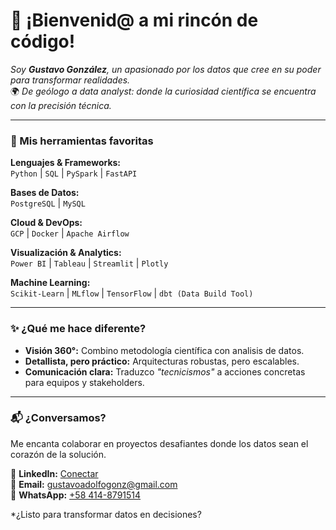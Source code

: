 # 👋 **¡Bienvenid@ a mi rincón de código!**  
*Soy **Gustavo González**, un apasionado por los datos que cree en su poder para transformar realidades.*  
🌍 *De geólogo a data analyst: donde la curiosidad científica se encuentra con la precisión técnica.*  

---

### **🧠 Mis herramientas favoritas**  
**Lenguajes & Frameworks:**  
`Python` | `SQL` | `PySpark` | `FastAPI`  

**Bases de Datos:**  
`PostgreSQL` | `MySQL` 

**Cloud & DevOps:**  
`GCP` | `Docker` | `Apache Airflow`  

**Visualización & Analytics:**  
`Power BI` | `Tableau` | `Streamlit` | `Plotly`  

**Machine Learning:**  
`Scikit-Learn` | `MLflow` | `TensorFlow` | `dbt (Data Build Tool)` 

---

### **✨ ¿Qué me hace diferente?**  
- **Visión 360°:** Combino metodología científica con analisis de datos.  
- **Detallista, pero práctico:** Arquitecturas robustas, pero escalables.  
- **Comunicación clara:** Traduzco *"tecnicismos"* a acciones concretas para equipos y stakeholders.
  
---

### 📬 **¿Conversamos?**  
Me encanta colaborar en proyectos desafiantes donde los datos sean el corazón de la solución.  

🔗 **LinkedIn:** [Conectar](https://linkedin.com/in/tu-perfil)  
📧 **Email:** [gustavoadolfogonz@gmail.com](mailto:gustavoadolfogonz@gmail.com)  
📱 **WhatsApp:** [+58 414-8791514](https://wa.me/584148791514)  

*¿Listo para transformar datos en decisiones? 
